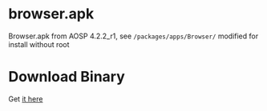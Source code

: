browser.apk
===========

Browser.apk from AOSP 4.2.2_r1, see <code>/packages/apps/Browser/</code>
 modified for install without root


Download Binary
===============

Get [it here](https://raw.github.com/profiterole/browser.apk/master/binaries/Browser.apk)
